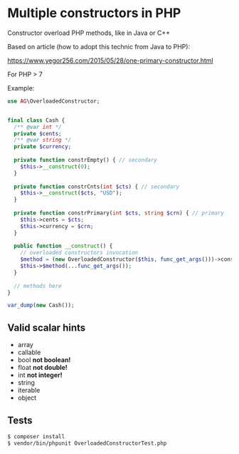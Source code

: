 # Мultiple constructors in PHP

Constructor overload PHP methods, like in Java or C++

Based on article (how to adopt this technic from Java to PHP):

https://www.yegor256.com/2015/05/28/one-primary-constructor.html

For PHP > 7

Example:

```php
use AG\OverloadedConstructor;


final class Cash {
  /** @var int */
  private $cents; 
  /** @var string */
  private $currency;
  
  private function constrEmpty() { // secondary
    $this->__construct(0);
  }
  
  private function constrCnts(int $cts) { // secondary
    $this->__construct($cts, "USD");
  }
  
  private function constrPrimary(int $cts, string $crn) { // primary
    $this->cents = $cts;
    $this->currency = $crn;
  }
  
  public function __construct() {
    // overloaded constructors invocation
    $method = (new OverloadedConstructor($this, func_get_args()))->constructor();
    $this->$method(...func_get_args());  
  }
  
  // methods here
}

var_dump(new Cash());
```                          

## Valid scalar hints

- array
- callable
- bool	**not boolean!**
- float	**not double!**
- int	**not integer!**
- string	
- iterable
- object


## Tests

```bash
$ composer install
$ vendor/bin/phpunit OverloadedConstructorTest.php
```

